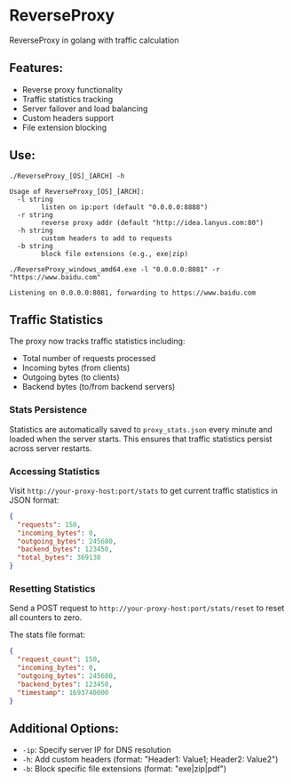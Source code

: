 # ReverseProxy
ReverseProxy in golang with traffic calculation

## Features:
- Reverse proxy functionality
- Traffic statistics tracking
- Server failover and load balancing
- Custom headers support
- File extension blocking

## Use:

	./ReverseProxy_[OS]_[ARCH] -h
	
	Usage of ReverseProxy_[OS]_[ARCH]:
	  -l string
	        listen on ip:port (default "0.0.0.0:8888")
	  -r string
	        reverse proxy addr (default "http://idea.lanyus.com:80")
	  -h string
	        custom headers to add to requests
	  -b string
	        block file extensions (e.g., exe|zip)

	./ReverseProxy_windows_amd64.exe -l "0.0.0.0:8081" -r "https://www.baidu.com"

	Listening on 0.0.0.0:8081, forwarding to https://www.baidu.com

## Traffic Statistics

The proxy now tracks traffic statistics including:

- Total number of requests processed
- Incoming bytes (from clients)
- Outgoing bytes (to clients) 
- Backend bytes (to/from backend servers)

### Stats Persistence

Statistics are automatically saved to `proxy_stats.json` every minute and loaded when the server starts. This ensures that traffic statistics persist across server restarts.

### Accessing Statistics

Visit `http://your-proxy-host:port/stats` to get current traffic statistics in JSON format:

```json
{
  "requests": 150,
  "incoming_bytes": 0,
  "outgoing_bytes": 245680,
  "backend_bytes": 123450,
  "total_bytes": 369130
}
```

### Resetting Statistics

Send a POST request to `http://your-proxy-host:port/stats/reset` to reset all counters to zero.

The stats file format:
```json
{
  "request_count": 150,
  "incoming_bytes": 0,
  "outgoing_bytes": 245680,
  "backend_bytes": 123450,
  "timestamp": 1693740000
}
```

## Additional Options:

- `-ip`: Specify server IP for DNS resolution
- `-h`: Add custom headers (format: "Header1: Value1; Header2: Value2")
- `-b`: Block specific file extensions (format: "exe|zip|pdf")

